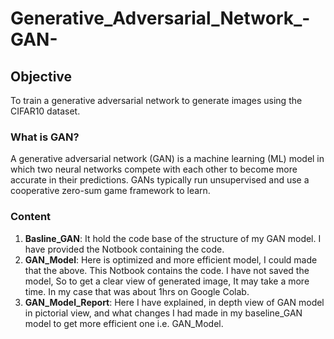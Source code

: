 # Generative_Adversarial_Network_-GAN-
## Objective
To train a generative adversarial network to generate images using the CIFAR10 dataset.

### What is GAN?
A generative adversarial network (GAN) is a machine learning (ML) model in which two neural networks compete with each other to become more accurate in their predictions. GANs typically run unsupervised and use a cooperative zero-sum game framework to learn.

### Content
1. **Basline_GAN**: It hold the code base of the structure of my GAN model. I have provided the Notbook containing the code.
2. **GAN_Model**: Here is optimized and more efficient model, I could made that the above. This Notbook contains the code. I have not saved the model, So to get a clear view of generated image, It may take a more time. In my case that was about 1hrs on Google Colab.
3. **GAN_Model_Report**: Here I have explained, in depth view of GAN model in pictorial view, and what changes I had made in my baseline_GAN model to get more efficient one i.e. GAN_Model.

